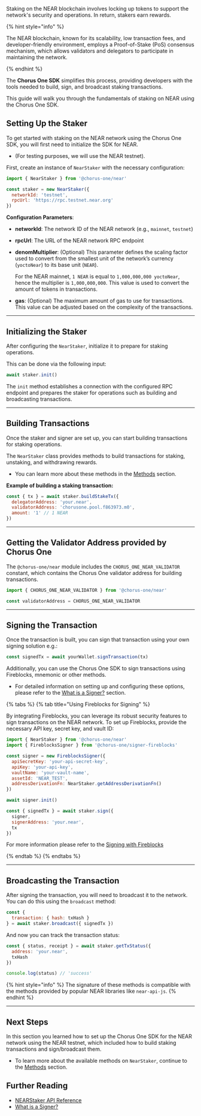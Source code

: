 Staking on the NEAR blockchain involves locking up tokens to support the network's security and operations. In return, stakers earn rewards.

{% hint style="info" %}

The NEAR blockchain, known for its scalability, low transaction fees, and developer-friendly environment, employs a Proof-of-Stake (PoS) consensus mechanism, which allows validators and delegators to participate in maintaining the network.

{% endhint %}

The **Chorus One SDK** simplifies this process, providing developers with the tools needed to build, sign, and broadcast staking transactions.

This guide will walk you through the fundamentals of staking on NEAR using the Chorus One SDK.

## Setting Up the Staker

To get started with staking on the NEAR network using the Chorus One SDK, you will first need to initialize the SDK for NEAR.

- (For testing purposes, we will use the NEAR testnet).

First, create an instance of `NearStaker` with the necessary configuration:

```javascript
import { NearStaker } from '@chorus-one/near'

const staker = new NearStaker({
  networkId: 'testnet',
  rpcUrl: 'https://rpc.testnet.near.org'
})
```

**Configuration Parameters**:

- **networkId**: The network ID of the NEAR network (e.g., `mainnet`, `testnet`)
- **rpcUrl**: The URL of the NEAR network RPC endpoint
- **denomMultiplier**: (Optional) This parameter defines the scaling factor used to convert from the smallest unit of the network’s currency (`yoctoNear`) to its base unit (`NEAR`).

  For the NEAR mainnet, `1 NEAR` is equal to `1,000,000,000 yoctoNear`, hence the multiplier is `1,000,000,000`. This value is used to convert the amount of tokens in transactions.

- **gas**: (Optional) The maximum amount of gas to use for transactions. This value can be adjusted based on the complexity of the transactions.

---

## Initializing the Staker

After configuring the `NearStaker`, initialize it to prepare for staking operations.

This can be done via the following input:

```javascript
await staker.init()
```

The `init` method establishes a connection with the configured RPC endpoint and prepares the staker for operations such as building and broadcasting transactions.

---

## Building Transactions

Once the staker and signer are set up, you can start building transactions for staking operations.

The `NearStaker` class provides methods to build transactions for staking, unstaking, and withdrawing rewards.

- You can learn more about these methods in the [Methods](./methods.md) section.

**Example of building a staking transaction:**

```javascript
const { tx } = await staker.buildStakeTx({
  delegatorAddress: 'your.near',
  validatorAddress: 'chorusone.pool.f863973.m0',
  amount: '1' // 1 NEAR
})
```

---

## Getting the Validator Address provided by Chorus One

The `@chorus-one/near` module includes the `CHORUS_ONE_NEAR_VALIDATOR` constant, which contains the Chorus One validator address for building transactions.

```javascript
import { CHORUS_ONE_NEAR_VALIDATOR } from '@chorus-one/near'

const validatorAddress = CHORUS_ONE_NEAR_VALIDATOR
```

---

## Signing the Transaction

Once the transaction is built, you can sign that transaction using your own signing solution e.g.:

```js
const signedTx = await yourWallet.signTransaction(tx)
```

Additionally, you can use the Chorus One SDK to sign transactions using Fireblocks, mnemonic or other methods.

- For detailed information on setting up and configuring these options, please refer to the [What is a Signer?](../../signers-explained/what-is-a-signer.md) section.

{% tabs %}
{% tab title="Using Fireblocks for Signing" %}

By integrating Fireblocks, you can leverage its robust security features to sign transactions on the NEAR network. To set up Fireblocks, provide the necessary API key, secret key, and vault ID:

```javascript
import { NearStaker } from '@chorus-one/near'
import { FireblocksSigner } from '@chorus-one/signer-fireblocks'

const signer = new FireblocksSigner({
  apiSecretKey: 'your-api-secret-key',
  apiKey: 'your-api-key',
  vaultName: 'your-vault-name',
  assetId: 'NEAR_TEST',
  addressDerivationFn: NearStaker.getAddressDerivationFn()
})

await signer.init()

const { signedTx } = await staker.sign({
  signer,
  signerAddress: 'your.near',
  tx
})
```

For more information please refer to the [Signing with Fireblocks](../../signers-explained/fireblocks.md)

{% endtab %}
{% endtabs %}

---

## Broadcasting the Transaction

After signing the transaction, you will need to broadcast it to the network. You can do this using the `broadcast` method:

```javascript
const {
  transaction: { hash: txHash }
} = await staker.broadcast({ signedTx })
```

And now you can track the transaction status:

```javascript
const { status, receipt } = await staker.getTxStatus({
  address: 'your.near',
  txHash
})

console.log(status) // 'success'
```

{% hint style="info" %}
The signature of these methods is compatible with the methods provided by popular NEAR libraries like `near-api-js`.
{% endhint %}

---

## Next Steps

In this section you learned how to set up the Chorus One SDK for the NEAR network using the NEAR testnet, which included how to build staking transactions and sign/broadcast them.

- To learn more about the available methods on `NearStaker`, continue to the [Methods](./methods.md) section.

## Further Reading

- [NEARStaker API Reference](../../docs/classes/near_src.NearStaker.md)
- [What is a Signer?](../../signers-explained/what-is-a-signer.md)

```

```

